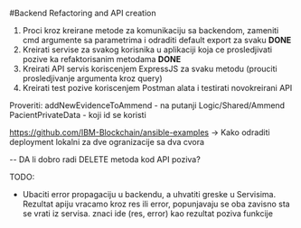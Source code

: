 #Backend Refactoring and API creation
1) Proci kroz kreirane metode za komunikaciju sa backendom, zameniti cmd argumente sa parametrima i odraditi default export za svaku **DONE**
2) Kreirati servise za svakog korisnika u aplikaciji koja ce prosledjivati pozive ka refaktorisanim metodama **DONE**
3) Kreirati API servis koriscenjem ExpressJS za svaku metodu (prouciti prosledjivanje argumenta kroz query)
4) Kreirati test pozive koriscenjem Postman alata i testirati novokreirani API


Proveriti:
addNewEvidenceToAmmend - na putanji Logic/Shared/Ammend
PacientPrivateData - koji id se koristi

https://github.com/IBM-Blockchain/ansible-examples -> Kako odraditi deployment lokalni za dve ogranizacije sa dva cvora

-- DA li dobro radi DELETE metoda kod API poziva?


TODO:
- Ubaciti error propagaciju u backendu, a uhvatiti greske u Servisima. Rezultat apiju vracamo kroz res ili error, popunjavaju se oba zavisno sta se vrati iz servisa. znaci ide (res, error) kao rezultat poziva funkcije